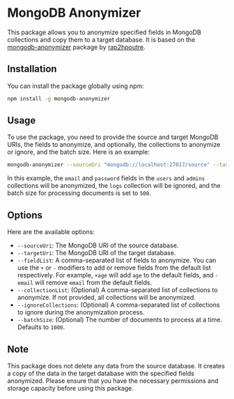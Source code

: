 # MongoDB Anonymizer

This package allows you to anonymize specified fields in MongoDB collections and copy them to a target database. It is based on the [mongodb-anonymizer](https://github.com/rap2hpoutre/mongodb-anonymizer) package by [rap2hpoutre](https://github.com/rap2hpoutre).

## Installation

You can install the package globally using npm:

```bash
npm install -g mongodb-anonymizer
```

## Usage

To use the package, you need to provide the source and target MongoDB URIs, the fields to anonymize, and optionally, the collections to anonymize or ignore, and the batch size. Here is an example:

```bash
mongodb-anonymizer --sourceUri "mongodb://localhost:27017/source" --targetUri "mongodb://localhost:27017/target" --fieldList "email,password" --collectionList "users,admins" --ignoreCollections "logs" --batchSize 500
```

In this example, the `email` and `password` fields in the `users` and `admins` collections will be anonymized, the `logs` collection will be ignored, and the batch size for processing documents is set to `500`.

## Options

Here are the available options:

- `--sourceUri`: The MongoDB URI of the source database.
- `--targetUri`: The MongoDB URI of the target database.
- `--fieldList`: A comma-separated list of fields to anonymize. You can use the `+` or `-` modifiers to add or remove fields from the default list respectively. For example, `+age` will add `age` to the default fields, and `-email` will remove `email` from the default fields.
- `--collectionList`: (Optional) A comma-separated list of collections to anonymize. If not provided, all collections will be anonymized.
- `--ignoreCollections`: (Optional) A comma-separated list of collections to ignore during the anonymization process.
- `--batchSize`: (Optional) The number of documents to process at a time. Defaults to `1000`.

## Note

This package does not delete any data from the source database. It creates a copy of the data in the target database with the specified fields anonymized. Please ensure that you have the necessary permissions and storage capacity before using this package.